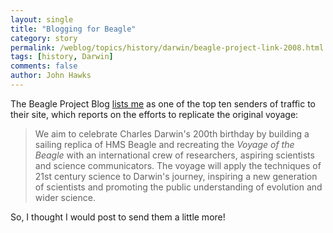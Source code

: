 ```yaml
---
layout: single 
title: "Blogging for Beagle" 
category: story
permalink: /weblog/topics/history/darwin/beagle-project-link-2008.html
tags: [history, Darwin] 
comments: false 
author: John Hawks 
---
```



<p>
The Beagle Project Blog <a href="http://thebeagleproject.blogspot.com/2008/01/tuesday-top-ten-bloggers-for-beagle.html">lists me</a> as one of the top ten senders of traffic to their site, which reports on the efforts to replicate the original voyage:
</p>

<blockquote>We aim to celebrate Charles Darwin's 200th birthday by building a sailing replica of HMS Beagle and recreating the <i>Voyage of the Beagle</i> with an international crew of researchers, aspiring scientists and science communicators. The voyage will apply the techniques of 21st century science to Darwin's journey, inspiring a new generation of scientists and promoting the public understanding of evolution and wider science.</blockquote>

<p>
So, I thought I would post to send them a little more!
</p>

